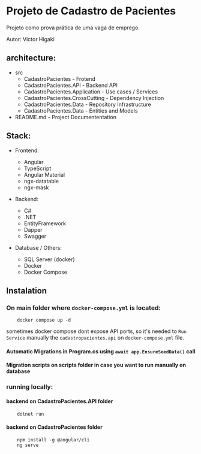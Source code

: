 # Projeto de Cadastro de Pacientes

Projeto como prova prática de uma vaga de emprego.

Autor: Victor Higaki

## architecture:

- src
    - CadastroPacientes - Frotend 
    - CadastroPacientes.API - Backend API 
    - CadastroPacientes.Application - Use cases / Services
    - CadastroPacientes.CrossCutting - Dependency Injection 
    - CadastroPacientes.Data - Repository Infrastructure
    - CadastroPacientes.Data - Entities and Models
- README.md - Project Documententation

## Stack:

- Frontend:
    - Angular
    - TypeScript    
    - Angular Material
    - ngx-datatable
    - ngx-mask
      
- Backend:
    - C#
    - .NET
    - EntityFramework
    - Dapper
    - Swagger
      
- Database / Others:
    - SQL Server (docker)
    - Docker
    - Docker Compose

## Instalation

### On main folder where `docker-compose.yml` is located:

```docker
    docker compose up -d
```
sometimes docker compose dont expose API ports, so it's needed to `Run Service` manually the `cadastropacientes.api` on `docker-compose.yml` file. 

#### Automatic Migrations in Program.cs using `await app.EnsureSeedData()` call
#### Migration scripts on scripts folder in case you want to run manually on database

### running locally:

#### backend on CadastroPacientes.API folder
```console
    dotnet run
```

#### backend on CadastroPacientes folder
```console
    npm install -g @angular/cli
    ng serve
```
